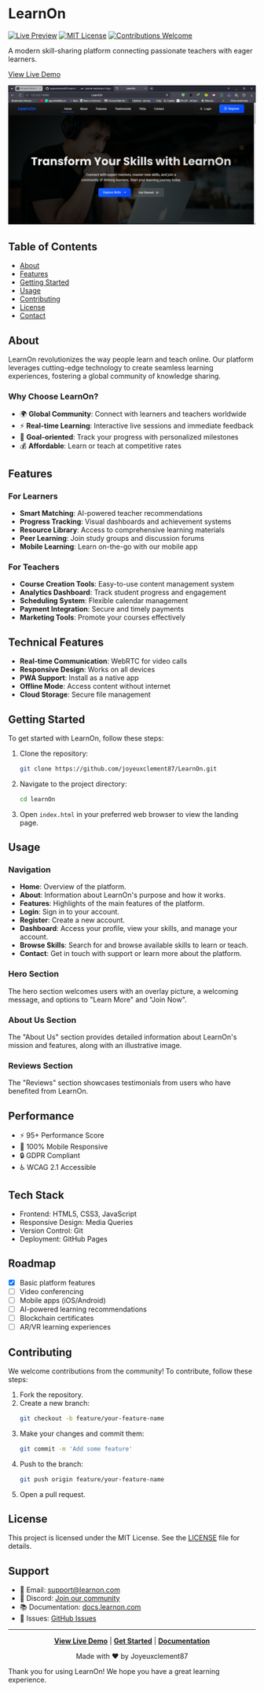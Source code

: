 # LearnOn

[![Live Preview](https://img.shields.io/badge/Live%20Preview-View%20Site-blue)](https://learnon-demo.netlify.app)
[![MIT License](https://img.shields.io/badge/License-MIT-green.svg)](https://choosealicense.com/licenses/mit/)
[![Contributions Welcome](https://img.shields.io/badge/Contributions-Welcome-brightgreen.svg)](CONTRIBUTING.md)

A modern skill-sharing platform connecting passionate teachers with eager learners.

[View Live Demo](https://joyeuxclement87.github.io/LearnOn/)

![LearnOn Platform Preview](./img/preview.png)

## Table of Contents

- [About](#about)
- [Features](#features)
- [Getting Started](#getting-started)
- [Usage](#usage)
- [Contributing](#contributing)
- [License](#license)
- [Contact](#contact)

## About

LearnOn revolutionizes the way people learn and teach online. Our platform leverages cutting-edge technology to create seamless learning experiences, fostering a global community of knowledge sharing.

### Why Choose LearnOn?

- 🌍 **Global Community**: Connect with learners and teachers worldwide
- ⚡ **Real-time Learning**: Interactive live sessions and immediate feedback
- 🎯 **Goal-oriented**: Track your progress with personalized milestones
- 💰 **Affordable**: Learn or teach at competitive rates

## Features

### For Learners
- **Smart Matching**: AI-powered teacher recommendations
- **Progress Tracking**: Visual dashboards and achievement systems
- **Resource Library**: Access to comprehensive learning materials
- **Peer Learning**: Join study groups and discussion forums
- **Mobile Learning**: Learn on-the-go with our mobile app

### For Teachers
- **Course Creation Tools**: Easy-to-use content management system
- **Analytics Dashboard**: Track student progress and engagement
- **Scheduling System**: Flexible calendar management
- **Payment Integration**: Secure and timely payments
- **Marketing Tools**: Promote your courses effectively

## Technical Features
- **Real-time Communication**: WebRTC for video calls
- **Responsive Design**: Works on all devices
- **PWA Support**: Install as a native app
- **Offline Mode**: Access content without internet
- **Cloud Storage**: Secure file management

## Getting Started

To get started with LearnOn, follow these steps:

1. Clone the repository:
    ```sh
    git clone https://github.com/joyeuxclement87/LearnOn.git
    ```
2. Navigate to the project directory:
    ```sh
    cd learnOn
    ```
3. Open `index.html` in your preferred web browser to view the landing page.

## Usage

### Navigation

- **Home**: Overview of the platform.
- **About**: Information about LearnOn's purpose and how it works.
- **Features**: Highlights of the main features of the platform.
- **Login**: Sign in to your account.
- **Register**: Create a new account.
- **Dashboard**: Access your profile, view your skills, and manage your account.
- **Browse Skills**: Search for and browse available skills to learn or teach.
- **Contact**: Get in touch with support or learn more about the platform.

### Hero Section

The hero section welcomes users with an overlay picture, a welcoming message, and options to "Learn More" and "Join Now".

### About Us Section

The "About Us" section provides detailed information about LearnOn's mission and features, along with an illustrative image.

### Reviews Section

The "Reviews" section showcases testimonials from users who have benefited from LearnOn.

## Performance

- ⚡ 95+ Performance Score
- 📱 100% Mobile Responsive
- 🔒 GDPR Compliant
- ♿ WCAG 2.1 Accessible

## Tech Stack

- Frontend: HTML5, CSS3, JavaScript
- Responsive Design: Media Queries
- Version Control: Git
- Deployment: GitHub Pages

## Roadmap

- [x] Basic platform features
- [ ] Video conferencing
- [ ] Mobile apps (iOS/Android)
- [ ] AI-powered learning recommendations
- [ ] Blockchain certificates
- [ ] AR/VR learning experiences

## Contributing

We welcome contributions from the community! To contribute, follow these steps:

1. Fork the repository.
2. Create a new branch:
    ```sh
    git checkout -b feature/your-feature-name
    ```
3. Make your changes and commit them:
    ```sh
    git commit -m 'Add some feature'
    ```
4. Push to the branch:
    ```sh
    git push origin feature/your-feature-name
    ```
5. Open a pull request.

## License

This project is licensed under the MIT License. See the [LICENSE](LICENSE) file for details.

## Support

- 📧 Email: [support@learnon.com](mailto:support@learnon.com)
- 💬 Discord: [Join our community](https://discord.gg/learnon)
- 📚 Documentation: [docs.learnon.com](https://docs.learnon.com)
- 🐛 Issues: [GitHub Issues](https://github.com/your-username/learnon/issues)

---

<div align="center">

**[View Live Demo](https://joyeuxclement87.github.io/LearnOn/)** | **[Get Started](#getting-started)** | **[Documentation](https://docs.learnon.com)**

Made with ❤️ by Joyeuxclement87

</div>

Thank you for using LearnOn! We hope you have a great learning experience.
